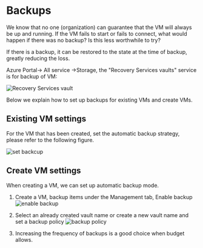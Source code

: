 # Backups

We know that no one (organization) can guarantee that the VM will always be up and running. If the VM fails to start or fails to connect, what would happen if there was no backup? Is this less worthwhile to try?

If there is a backup, it can be restored to the state at the time of backup, greatly reducing the loss.

Azure Portal-> All service ->Storage, the "Recovery Services vaults" service is for backup of VM:

![Recovery Services vault](https://libs.websoft9.com/Websoft9/DocsPicture/en/azure/azure-backuprs-websoft9.png)



Below we explain how to set up backups for existing VMs and create VMs.

## Existing VM settings

For the VM that has been created, set the automatic backup strategy, please refer to the following figure.

![set backcup](https://libs.websoft9.com/Websoft9/DocsPicture/en/azure/azure-backupstart-websoft9.png)

## Create VM settings

When creating a VM, we can set up automatic backup mode.

1. Create a VM, backup items under the Management tab, Enable backup
   ![enable backup](https://libs.websoft9.com/Websoft9/DocsPicture/en/azure/azure-backupmanage-websoft9.png)

2. Select an already created vault name or create a new vault name and set a backup policy
   ![backup policy](https://libs.websoft9.com/Websoft9/DocsPicture/en/azure/azure-backuppolicy-websoft9.png)

3. Increasing the frequency of backups is a good choice when budget allows.